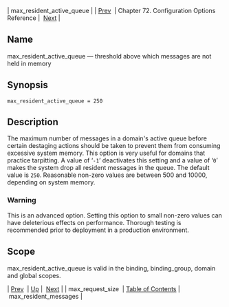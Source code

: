 | max_resident_active_queue |
| [Prev](config.max_request_size)  | Chapter 72. Configuration Options Reference |  [Next](conf.ref.max_resident_messages) |

<a name="conf.ref.max_resident_active_queue"></a>
## Name

max_resident_active_queue — threshold above which messages are not held in memory

## Synopsis

`max_resident_active_queue = 250`

<a name="idp25380496"></a>
## Description

The maximum number of messages in a domain's active queue before certain destaging actions should be taken to prevent them from consuming excessive system memory. This option is very useful for domains that practice tarpitting. A value of ‘`-1`’ deactivates this setting and a value of ‘`0`’ makes the system drop all resident messages in the queue. The default value is `250`. Reasonable non-zero values are between 500 and 10000, depending on system memory.

### Warning

This is an advanced option. Setting this option to small non-zero values can have deleterious effects on performance. Thorough testing is recommended prior to deployment in a production environment.

<a name="idp25385200"></a>
## Scope

max_resident_active_queue is valid in the binding, binding_group, domain and global scopes.

| [Prev](config.max_request_size)  | [Up](config.options.ref) |  [Next](conf.ref.max_resident_messages) |
| max_request_size  | [Table of Contents](index) |  max_resident_messages |

